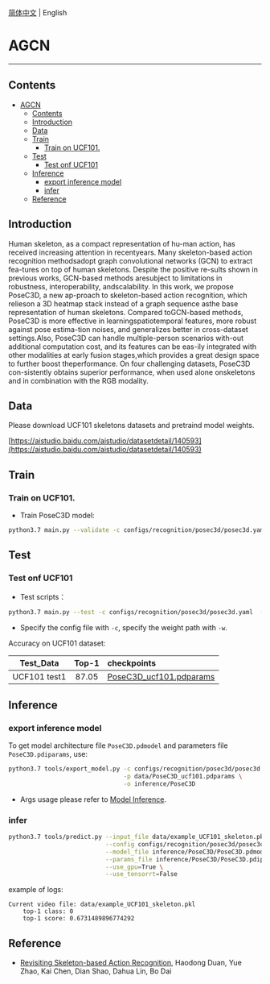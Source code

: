 [简体中文](../../../zh-CN/model_zoo/recognition/posec3d.md) | English

# AGCN

---
## Contents

- [AGCN](#agcn)
  - [Contents](#contents)
  - [Introduction](#introduction)
  - [Data](#data)
  - [Train](#train)
    - [Train on UCF101.](#train-on-ucf101)
  - [Test](#test)
    - [Test onf UCF101](#test-onf-ucf101)
  - [Inference](#inference)
    - [export inference model](#export-inference-model)
    - [infer](#infer)
  - [Reference](#reference)


## Introduction

Human  skeleton,  as  a  compact  representation  of  hu-man  action,  has  received  increasing  attention  in  recentyears.    Many  skeleton-based  action  recognition  methodsadopt graph convolutional networks (GCN) to extract fea-tures on top of human skeletons.   Despite the positive re-sults  shown  in  previous  works,  GCN-based  methods  aresubject  to  limitations  in  robustness,  interoperability,  andscalability.  In this work, we propose PoseC3D, a new ap-proach  to  skeleton-based  action  recognition,  which  relieson  a  3D  heatmap  stack  instead  of  a  graph  sequence  asthe base representation of human skeletons.  Compared toGCN-based methods, PoseC3D is more effective in learningspatiotemporal features, more robust against pose estima-tion noises, and generalizes better in cross-dataset settings.Also, PoseC3D can handle multiple-person scenarios with-out additional computation cost, and its features can be eas-ily integrated with other modalities at early fusion stages,which  provides  a  great  design  space  to  further  boost  theperformance. On four challenging datasets, PoseC3D con-sistently obtains superior performance, when used alone onskeletons and in combination with the RGB modality.

## Data

Please download UCF101 skeletons datasets and pretraind model weights.

[https://aistudio.baidu.com/aistudio/datasetdetail/140593](https://aistudio.baidu.com/aistudio/datasetdetail/140593)

## Train

### Train on UCF101.

- Train PoseC3D model:

```bash
python3.7 main.py --validate -c configs/recognition/posec3d/posec3d.yaml --weights res3d_k400.pdparams
```


## Test

### Test onf UCF101

- Test scripts：

```bash
python3.7 main.py --test -c configs/recognition/posec3d/posec3d.yaml  -w output/PoseC3D/PoseC3D_epoch_0012.pdparams
```

- Specify the config file with `-c`, specify the weight path with `-w`.


Accuracy on UCF101 dataset:

| Test_Data | Top-1 | checkpoints |
| :----: | :----: | :---- |
| UCF101 test1 | 87.05 | [PoseC3D_ucf101.pdparams]() |



## Inference

### export inference model

 To get model architecture file `PoseC3D.pdmodel` and parameters file `PoseC3D.pdiparams`, use:

```bash
python3.7 tools/export_model.py -c configs/recognition/posec3d/posec3d.yaml \
                                -p data/PoseC3D_ucf101.pdparams \
                                -o inference/PoseC3D
```

- Args usage please refer to [Model Inference](https://github.com/PaddlePaddle/PaddleVideo/blob/release/2.0/docs/zh-CN/start.md#2-%E6%A8%A1%E5%9E%8B%E6%8E%A8%E7%90%86).

### infer

```bash
python3.7 tools/predict.py --input_file data/example_UCF101_skeleton.pkl\
                           --config configs/recognition/posec3d/posec3d.yaml \
                           --model_file inference/PoseC3D/PoseC3D.pdmodel \
                           --params_file inference/PoseC3D/PoseC3D.pdiparams \
                           --use_gpu=True \
                           --use_tensorrt=False
```

example of logs:

```
Current video file: data/example_UCF101_skeleton.pkl
	top-1 class: 0
	top-1 score: 0.6731489896774292
```


## Reference

- [Revisiting Skeleton-based Action Recognition](https://arxiv.org/pdf/2104.13586v1.pdf), Haodong Duan, Yue Zhao, Kai Chen, Dian Shao, Dahua Lin, Bo Dai
